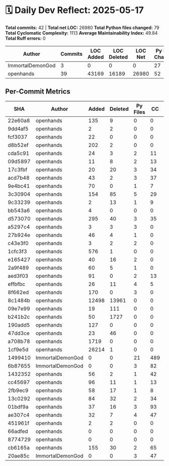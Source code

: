 # 🗓️ Daily Dev Reflect: 2025-05-17

**Total commits:** 42  |  **Total net LOC:** 26980
**Total Python files changed:** 79
**Total Cyclomatic Complexity:** 1113
**Average Maintainability Index:** 49.84
**Total Ruff errors:** 0

| Author | Commits | LOC Added | LOC Deleted | LOC Net | Py Files Changed | Total CC | Avg MI | Ruff Errors |
|------|-------|---------|-----------|-------|----------------|--------|------|-----------|
| ImmortalDemonGod | 3 | 0 | 0 | 0 | 27 | 618 | 62.16 | 0 |
| openhands | 39 | 43169 | 16189 | 26980 | 52 | 495 | 37.52 | 0 |

## Per-Commit Metrics

| SHA | Author | Added | Deleted | Py Files | CC | Avg MI | Ruff |
|---|------|-----|-------|--------|--|------|----|
| 22e60a8 | openhands | 135 | 9 | 0 | 0 | 0.00 | 0 |
| 9dd4af5 | openhands | 2 | 2 | 0 | 0 | 0.00 | 0 |
| fcf3037 | openhands | 22 | 0 | 0 | 0 | 0.00 | 0 |
| d8b52ef | openhands | 202 | 2 | 0 | 0 | 0.00 | 0 |
| cda5c91 | openhands | 24 | 3 | 2 | 11 | 79.50 | 0 |
| 09d5897 | openhands | 11 | 8 | 2 | 13 | 69.36 | 0 |
| 17c3fbf | openhands | 20 | 20 | 3 | 34 | 65.09 | 0 |
| acd7b48 | openhands | 43 | 2 | 3 | 37 | 63.19 | 0 |
| 9e4bc41 | openhands | 70 | 0 | 1 | 7 | 66.89 | 0 |
| 3c30904 | openhands | 154 | 85 | 5 | 29 | 63.13 | 0 |
| 9c33239 | openhands | 2 | 13 | 1 | 9 | 65.80 | 0 |
| bb543a6 | openhands | 4 | 0 | 0 | 0 | 0.00 | 0 |
| d573070 | openhands | 295 | 40 | 3 | 35 | 62.51 | 0 |
| a5297c4 | openhands | 3 | 3 | 3 | 0 | 63.23 | 0 |
| 27b924e | openhands | 46 | 4 | 1 | 0 | 66.95 | 0 |
| c43e3f0 | openhands | 3 | 2 | 2 | 0 | 61.37 | 0 |
| 1cfc3f3 | openhands | 576 | 1 | 0 | 0 | 0.00 | 0 |
| e165427 | openhands | 40 | 16 | 2 | 0 | 67.66 | 0 |
| 2a9f489 | openhands | 60 | 5 | 1 | 0 | 54.58 | 0 |
| aed3f03 | openhands | 91 | 0 | 2 | 13 | 70.61 | 0 |
| effbfbc | openhands | 26 | 11 | 4 | 5 | 78.72 | 0 |
| 8f662ed | openhands | 170 | 0 | 3 | 0 | 72.74 | 0 |
| 8c1484b | openhands | 12498 | 13961 | 0 | 0 | 0.00 | 0 |
| 09e7e99 | openhands | 19 | 111 | 0 | 0 | 0.00 | 0 |
| b241b2c | openhands | 50 | 1727 | 0 | 0 | 0.00 | 0 |
| 190add5 | openhands | 127 | 0 | 0 | 0 | 0.00 | 0 |
| 47dd3ce | openhands | 23 | 46 | 0 | 0 | 0.00 | 0 |
| a708b78 | openhands | 1719 | 0 | 0 | 0 | 0.00 | 0 |
| 1cf9e5d | openhands | 26214 | 1 | 0 | 0 | 0.00 | 0 |
| 1499410 | ImmortalDemonGod | 0 | 0 | 21 | 489 | 64.59 | 0 |
| 6b87655 | ImmortalDemonGod | 0 | 0 | 3 | 82 | 57.52 | 0 |
| 1432352 | openhands | 56 | 2 | 1 | 42 | 39.55 | 0 |
| cc45697 | openhands | 96 | 11 | 1 | 13 | 65.52 | 0 |
| 2fb9ec9 | openhands | 58 | 17 | 1 | 8 | 58.69 | 0 |
| 13c0292 | openhands | 84 | 32 | 2 | 34 | 55.58 | 0 |
| 01bdf9a | openhands | 37 | 16 | 3 | 93 | 54.76 | 0 |
| ae307c4 | openhands | 32 | 7 | 4 | 47 | 64.57 | 0 |
| 451961f | openhands | 2 | 2 | 0 | 0 | 0.00 | 0 |
| 66adfed | openhands | 0 | 0 | 0 | 0 | 0.00 | 0 |
| 8774729 | openhands | 0 | 0 | 0 | 0 | 0.00 | 0 |
| cb6165a | openhands | 155 | 30 | 2 | 65 | 53.13 | 0 |
| 20ae85c | ImmortalDemonGod | 0 | 0 | 3 | 47 | 64.38 | 0 |
